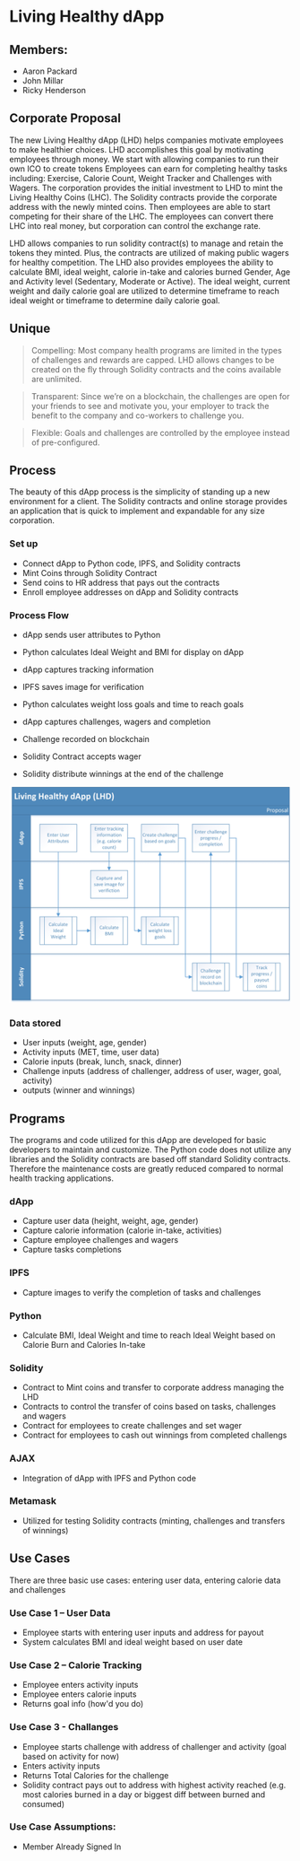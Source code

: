 # Living Healthy dApp

## Members: 
* Aaron Packard
* John Millar
* Ricky Henderson

## Corporate Proposal

The new Living Healthy dApp (LHD) helps companies motivate employees to make healthier choices. LHD accomplishes this goal by motivating employees through money. We start with allowing companies to run their own ICO to create tokens Employees can earn for completing healthy tasks including: Exercise, Calorie Count, Weight Tracker and Challenges with Wagers. The corporation provides the initial investment to LHD to mint the Living Healthy Coins (LHC). The Solidity contracts provide the corporate address with the newly minted coins. Then employees are able to start competing for their share of the LHC. The employees can convert there LHC into real money, but corporation can control the exchange rate.

LHD allows companies to run solidity contract(s) to manage and retain the tokens they minted. Plus, the contracts are utilized of making public wagers for healthy competition. The LHD also provides employees the ability to calculate BMI, ideal weight, calorie in-take and calories burned Gender, Age and Activity level (Sedentary, Moderate or Active). The ideal weight, current weight and daily calorie goal are utilized to determine timeframe to reach ideal weight or timeframe to determine daily calorie goal. 

## Unique

> Compelling: Most company health programs are limited in the types of challenges and rewards are capped. LHD allows changes to be created on the fly through Solidity contracts and the coins available are unlimited.

> Transparent: Since we’re on a blockchain, the challenges are open for your friends to see and motivate you, your employer to track the benefit to the company and co-workers to challenge you.

> Flexible: Goals and challenges are controlled by the employee instead of pre-configured.

## Process

The beauty of this dApp process is the simplicity of standing up a new environment for a client. The Solidity contracts and online storage provides an application that is quick to implement and expandable for any size corporation.

### Set up

* Connect dApp to Python code, IPFS, and Solidity contracts
* Mint Coins through Solidity Contract
* Send coins to HR address that pays out the contracts
* Enroll employee addresses on dApp and Solidity contracts

### Process Flow

* dApp sends user attributes to Python
* Python calculates Ideal Weight and BMI for display on dApp

* dApp captures tracking information
* IPFS saves image for verification
* Python calculates weight loss goals and time to reach goals

* dApp captures challenges, wagers and completion
* Challenge recorded on blockchain
* Solidity Contract accepts wager
* Solidity distribute winnings at the end of the challenge

![Process Flow](Images/LHD_Process_Flow.jpg)

### Data stored

* User inputs (weight, age, gender)
* Activity inputs (MET, time, user data)
* Calorie inputs (break, lunch, snack, dinner)
* Challenge inputs (address of challenger, address of user, wager, goal, activity)
* outputs (winner and winnings)

## Programs

The programs and code utilized for this dApp are developed for basic developers to maintain and customize. The Python code does not utilize any libraries and the Solidity contracts are based off standard Solidity contracts. Therefore the maintenance costs are greatly reduced compared to normal health tracking applications.

### dApp

* Capture user data (height, weight, age, gender)
* Capture calorie information (calorie in-take, activities)
* Capture employee challenges and wagers
* Capture tasks completions

### IPFS

* Capture images to verify the completion of tasks and challenges

### Python

* Calculate BMI, Ideal Weight and time to reach Ideal Weight based on Calorie Burn and Calories In-take 

### Solidity

* Contract to Mint coins and transfer to corporate address managing the LHD
* Contracts to control the transfer of coins based on tasks, challenges and wagers
* Contract for employees to create challenges and set wager
* Contract for employees to cash out winnings from completed challengs

### AJAX

* Integration of dApp with IPFS and Python code

### Metamask

* Utilized for testing Solidity contracts (minting, challenges and transfers of winnings)

## Use Cases

There are three basic use cases: entering user data, entering calorie data and challenges

### Use Case 1 – User Data

* Employee starts with entering user inputs and address for payout
* System calculates BMI and ideal weight based on user date

### Use Case 2 – Calorie Tracking

* Employee enters activity inputs
* Employee enters calorie inputs
* Returns goal info (how'd you do)

### Use Case 3 - Challanges

* Employee starts challenge with address of challenger and activity (goal based on activity for now)
* Enters activity inputs
* Returns Total Calories for the challenge 
* Solidity contract pays out to address with highest activity reached (e.g. most calories burned in a day or biggest diff between burned and consumed)

### Use Case Assumptions:
* Member Already Signed In
